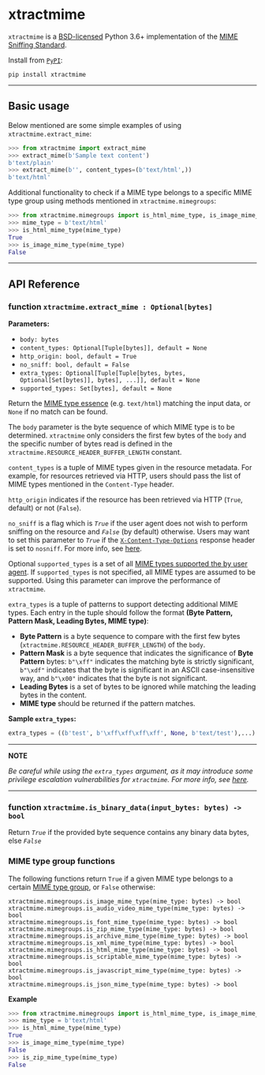 # xtractmime

`xtractmime` is a [BSD-licensed](https://opensource.org/licenses/BSD-3-Clause)
Python 3.6+ implementation of the [MIME Sniffing
Standard](https://mimesniff.spec.whatwg.org/).

Install from [`PyPI`](https://pypi.python.org/pypi/xtractmime):

```
pip install xtractmime
```

---

## Basic usage

Below mentioned are some simple examples of using `xtractmime.extract_mime`:

```python
>>> from xtractmime import extract_mime
>>> extract_mime(b'Sample text content')
b'text/plain'
>>> extract_mime(b'', content_types=(b'text/html',))
b'text/html'
```

Additional functionality to check if a MIME type belongs to a specific MIME type group using 
methods mentioned in `xtractmime.mimegroups`:

```python
>>> from xtractmime.mimegroups import is_html_mime_type, is_image_mime_type
>>> mime_type = b'text/html'
>>> is_html_mime_type(mime_type)
True
>>> is_image_mime_type(mime_type)
False
```

---

## API Reference

### function `xtractmime.extract_mime : Optional[bytes]`
**Parameters:**

* `body: bytes`
* `content_types: Optional[Tuple[bytes]], default = None`
* `http_origin: bool, default = True`
* `no_sniff: bool, default = False`
* `extra_types: Optional[Tuple[Tuple[bytes, bytes, Optional[Set[bytes]], bytes], ...]], default = None`
* `supported_types: Set[bytes], default = None`

Return the [MIME type essence](https://mimesniff.spec.whatwg.org/#mime-type-essence) (e.g. `text/html`) matching the input data, or 
`None` if no match can be found.

The `body` parameter is the byte sequence of which MIME type is to be determined. `xtractmime` only considers the first few
bytes of the `body` and the specific number of bytes read is defined in the `xtractmime.RESOURCE_HEADER_BUFFER_LENGTH` constant.

`content_types` is a tuple of MIME types given in the resource metadata. For example, for resources retrieved via HTTP, users should pass the list of MIME types mentioned in the `Content-Type` header.

`http_origin` indicates if the resource has been retrieved via HTTP (`True`, default) or not (`False`).

`no_sniff` is a flag which is *`True`* if the user agent does not wish to
perform sniffing on the resource and *`False`* (by default) otherwise. Users may want to set
this parameter to *`True`* if the [`X-Content-Type-Options`](https://developer.mozilla.org/en-US/docs/Web/HTTP/Headers/X-Content-Type-Options) response header is set to `nosniff`. For more info, see [here](https://mimesniff.spec.whatwg.org/#no-sniff-flag).

Optional `supported_types` is a set of all [MIME types supported the by user agent](https://mimesniff.spec.whatwg.org/#supported-by-the-user-agent). If `supported_types` is not
specified, all MIME types are assumed to be supported. Using this parameter can improve the performance of `xtractmime`.

`extra_types` is a tuple of patterns to support detecting additional MIME types. Each entry in the tuple should follow the format
**(Byte Pattern, Pattern Mask, Leading Bytes, MIME type)**:

* **Byte Pattern** is a byte sequence to compare with the first few bytes (``xtractmime.RESOURCE_HEADER_BUFFER_LENGTH``) of the `body`.
* **Pattern Mask** is a byte sequence that indicates the significance of **Byte Pattern** bytes: `b"\xff"` indicates the matching byte is strictly significant, `b"\xdf"` indicates that the byte is significant in an ASCII case-insensitive way, and `b"\x00"` indicates that the byte is not significant.
* **Leading Bytes** is a set of bytes to be ignored while matching the leading bytes in the content.
* **MIME type** should be returned if the pattern matches.

**Sample `extra_types`:**
```python
extra_types = ((b'test', b'\xff\xff\xff\xff', None, b'text/test'),...)
```

---
**NOTE**

*Be careful while using the `extra_types` argument, as it may introduce some privilege escalation vulnerabilities for `xtractmime`. For more info, see [here](https://mimesniff.spec.whatwg.org/#ref-for-mime-type%E2%91%A1%E2%91%A8).*

---

### function `xtractmime.is_binary_data(input_bytes: bytes) -> bool`

Return *`True`* if the provided byte sequence contains any binary data bytes, else *`False`*
 
### MIME type group functions

The following functions return `True` if a given MIME type belongs to a certain 
[MIME type group](https://mimesniff.spec.whatwg.org/#mime-type-groups), or 
`False` otherwise:
```
xtractmime.mimegroups.is_image_mime_type(mime_type: bytes) -> bool
xtractmime.mimegroups.is_audio_video_mime_type(mime_type: bytes) -> bool
xtractmime.mimegroups.is_font_mime_type(mime_type: bytes) -> bool
xtractmime.mimegroups.is_zip_mime_type(mime_type: bytes) -> bool
xtractmime.mimegroups.is_archive_mime_type(mime_type: bytes) -> bool
xtractmime.mimegroups.is_xml_mime_type(mime_type: bytes) -> bool
xtractmime.mimegroups.is_html_mime_type(mime_type: bytes) -> bool
xtractmime.mimegroups.is_scriptable_mime_type(mime_type: bytes) -> bool
xtractmime.mimegroups.is_javascript_mime_type(mime_type: bytes) -> bool
xtractmime.mimegroups.is_json_mime_type(mime_type: bytes) -> bool
```
**Example**
```python
>>> from xtractmime.mimegroups import is_html_mime_type, is_image_mime_type, is_zip_mime_type
>>> mime_type = b'text/html'
>>> is_html_mime_type(mime_type)
True
>>> is_image_mime_type(mime_type)
False
>>> is_zip_mime_type(mime_type)
False
```

